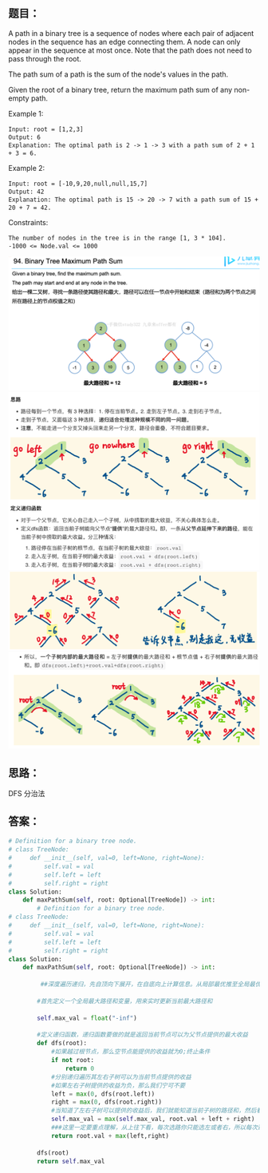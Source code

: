 ## 题目：
A path in a binary tree is a sequence of nodes where each pair of adjacent nodes in the sequence has an edge connecting them. A node can only appear in the sequence at most once. Note that the path does not need to pass through the root.

The path sum of a path is the sum of the node's values in the path.

Given the root of a binary tree, return the maximum path sum of any non-empty path.


Example 1:
```
Input: root = [1,2,3]
Output: 6
Explanation: The optimal path is 2 -> 1 -> 3 with a path sum of 2 + 1 + 3 = 6.
```
Example 2:
```
Input: root = [-10,9,20,null,null,15,7]
Output: 42
Explanation: The optimal path is 15 -> 20 -> 7 with a path sum of 15 + 20 + 7 = 42.
``` 
Constraints:
```
The number of nodes in the tree is in the range [1, 3 * 104].
-1000 <= Node.val <= 1000
```
![c](https://github.com/SSRRBB/Leetcode/blob/main/Images/110.png)
![c](https://github.com/SSRRBB/Leetcode/blob/main/Images/355.png)
![c](https://github.com/SSRRBB/Leetcode/blob/main/Images/356.png)
![c](https://github.com/SSRRBB/Leetcode/blob/main/Images/357.png)
## 思路：
DFS 分治法

## 答案：
```python
# Definition for a binary tree node.
# class TreeNode:
#     def __init__(self, val=0, left=None, right=None):
#         self.val = val
#         self.left = left
#         self.right = right
class Solution:
    def maxPathSum(self, root: Optional[TreeNode]) -> int:
        # Definition for a binary tree node.
# class TreeNode:
#     def __init__(self, val=0, left=None, right=None):
#         self.val = val
#         self.left = left
#         self.right = right
class Solution:
    def maxPathSum(self, root: Optional[TreeNode]) -> int:
    
         ##深度遍历递归，先自顶向下展开，在自底向上计算信息。从局部最优推至全局最优。
    
        #首先定义一个全局最大路径和变量，用来实时更新当前最大路径和
   
        self.max_val = float("-inf")
    
        #定义递归函数，递归函数要做的就是返回当前节点可以为父节点提供的最大收益
        def dfs(root):
            #如果越过根节点，那么空节点能提供的收益就为0;终止条件
            if not root:
                return 0 
            #分别递归遍历其左右子树可以为当前节点提供的收益
            #如果左右子树提供的收益为负，那么我们宁可不要
            left = max(0, dfs(root.left))
            right = max(0, dfs(root.right))
            #当知道了左右子树可以提供的收益后，我们就能知道当前子树的路径和，然后看是否足以更新max_val
            self.max_val = max(self.max_val, root.val + left + right)
            ###这里一定要重点理解，从上往下看，每次选路你只能选左或者右，所以每次递归返回的其实是当前节点可以为父节点提供的收益
            return root.val + max(left,right)
        
        dfs(root)
        return self.max_val
    
     

```
